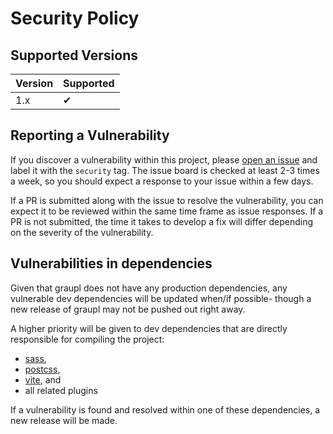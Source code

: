 # Security Policy

## Supported Versions

| Version | Supported          |
| ------- | ------------------ |
| 1.x     | ✔                  |

## Reporting a Vulnerability

If you discover a vulnerability within this project, please [open an issue](https://github.com/Graupl/graupl/issues/new) and label it with the `security` tag. The issue board is checked at least 2-3 times a week, so you should expect a response to your issue within a few days.

If a PR is submitted along with the issue to resolve the vulnerability, you can expect it to be reviewed within the same time frame as issue responses. If a PR is not submitted, the time it takes to develop a fix will differ depending on the severity of the vulnerability.

## Vulnerabilities in dependencies

Given that graupl does not have any production dependencies, any vulnerable dev dependencies will be updated when/if possible- though a new release of graupl may not be pushed out right away.

A higher priority will be given to dev dependencies that are directly responsible for compiling the project:

- [sass](https://sass-lang.com),
- [postcss](https://postcss.org),
- [vite](https://github.com/vitejs/vite), and
- all related plugins

If a vulnerability is found and resolved within one of these dependencies, a new release will be made.
